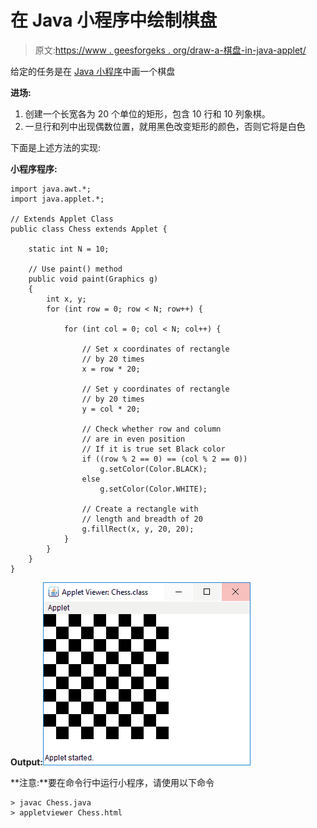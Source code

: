# 在 Java 小程序中绘制棋盘

> 原文:[https://www . geesforgeks . org/draw-a-棋盘-in-java-applet/](https://www.geeksforgeeks.org/draw-a-chessboard-in-java-applet/)

给定的任务是在 [Java 小程序](https://www.geeksforgeeks.org/java-applet-basics/)中画一个棋盘

**进场:**

1.  创建一个长宽各为 20 个单位的矩形，包含 10 行和 10 列象棋。
2.  一旦行和列中出现偶数位置，就用黑色改变矩形的颜色，否则它将是白色

下面是上述方法的实现:

**小程序程序:**

```
import java.awt.*;
import java.applet.*;

// Extends Applet Class
public class Chess extends Applet {

    static int N = 10;

    // Use paint() method
    public void paint(Graphics g)
    {
        int x, y;
        for (int row = 0; row < N; row++) {

            for (int col = 0; col < N; col++) {

                // Set x coordinates of rectangle
                // by 20 times
                x = row * 20;

                // Set y coordinates of rectangle
                // by 20 times
                y = col * 20;

                // Check whether row and column
                // are in even position
                // If it is true set Black color
                if ((row % 2 == 0) == (col % 2 == 0))
                    g.setColor(Color.BLACK);
                else
                    g.setColor(Color.WHITE);

                // Create a rectangle with
                // length and breadth of 20
                g.fillRect(x, y, 20, 20);
            }
        }
    }
}
```

**Output:**![](img/67a33737173a69222b74c2287dec574f.png)

**注意:**要在命令行中运行小程序，请使用以下命令

```
> javac Chess.java
> appletviewer Chess.html
```